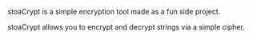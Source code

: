 stoaCrypt is a simple encryption tool made as a fun side project.

stoaCrypt allows you to encrypt and decrypt strings via a simple cipher.

